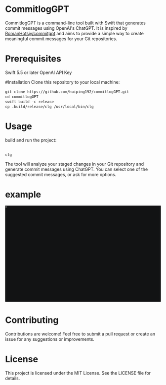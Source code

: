 # CommitlogGPT
CommitlogGPT is a command-line tool built with Swift that generates commit messages using OpenAI's ChatGPT. It is inspired by [RomanHotsiy/commitgpt](https://github.com/RomanHotsiy/commitgpt) and aims to provide a simple way to create meaningful commit messages for your Git repositories.

# Prerequisites
Swift 5.5 or later
OpenAI API Key

#Installation
Clone this repository to your local machine:

```
git clone https://github.com/huiping192/commitlogGPT.git
cd commitlogGPT
swift build -c release
cp .build/release/clg /usr/local/bin/clg
```


# Usage

build and run the project:

```

clg
```

The tool will analyze your staged changes in your Git repository and generate commit messages using ChatGPT. You can select one of the suggested commit messages, or ask for more options.

# example

![example gif](https://github.com/huiping192/commitlogGPT/blob/main/example.gif)


# Contributing
Contributions are welcome! Feel free to submit a pull request or create an issue for any suggestions or improvements.

# License
This project is licensed under the MIT License. See the LICENSE file for details.